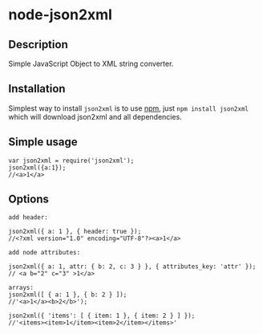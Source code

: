 node-json2xml
===========

Description
-----------

Simple JavaScript Object to XML string converter.

Installation
------------

Simplest way to install `json2xml` is to use [npm](http://npmjs.org), just `npm
install json2xml` which will download json2xml and all dependencies.

Simple usage
-----------
    
    var json2xml = require('json2xml');
    json2xml({a:1});
    //<a>1</a>
	    

Options
-----------

	add header:

	json2xml({ a: 1 }, { header: true });
	//<?xml version="1.0" encoding="UTF-8"?><a>1</a>

	add node attributes:

	json2xml({ a: 1, attr: { b: 2, c: 3 } }, { attributes_key: 'attr' });	
	// <a b="2" c="3" >1</a>

	arrays:
	json2xml([ { a: 1 }, { b: 2 } ]);
	//'<a>1</a><b>2</b>');

	json2xml({ 'items': [ { item: 1 }, { item: 2 } ] });
	//'<items><item>1</item><item>2</item></items>'